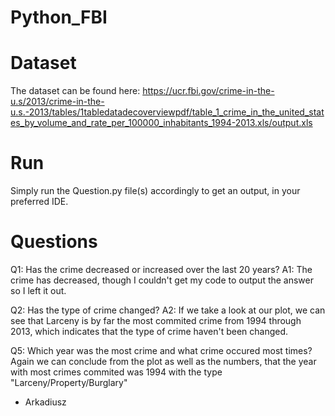 # Python_FBI

# Dataset 
The dataset can be found here: 
https://ucr.fbi.gov/crime-in-the-u.s/2013/crime-in-the-u.s.-2013/tables/1tabledatadecoverviewpdf/table_1_crime_in_the_united_states_by_volume_and_rate_per_100000_inhabitants_1994-2013.xls/output.xls

# Run 
Simply run the Question.py file(s) accordingly to get an output, in your preferred IDE. 

# Questions
Q1: Has the crime decreased or increased over the last 20 years?
A1: The crime has decreased, though I couldn't get my code to output the answer so I left it out.

Q2: Has the type of crime changed?
A2: If we take a look at our plot, we can see that Larceny is by far the most commited crime from 1994 through 2013, which indicates that the type of crime haven't been changed. 

Q5: Which year was the most crime and what crime occured most times?
Again we can conclude from the plot as well as the numbers, that the year with most crimes commited was 1994 with the type "Larceny/Property/Burglary" 

- Arkadiusz
